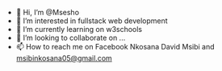 - 👋 Hi, I’m @Msesho
- 👀 I’m interested in fullstack web development 
- 🌱 I’m currently learning on w3schools
- 💞️ I’m looking to collaborate on ...
- 📫 How to reach me on Facebook Nkosana David Msibi
and msibinkosana05@gmail.com
<!---
Msesho/Msesho is a ✨ special ✨ repository because its `README.md` (this file) appears on your GitHub profile.
You can click the Preview link to take a look at your changes.
--->
